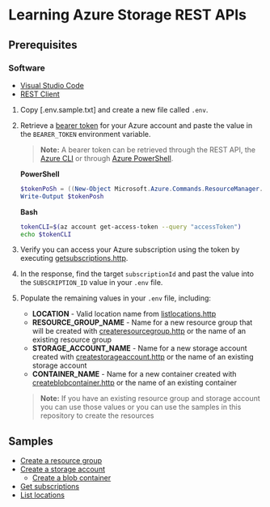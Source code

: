 # Learning Azure Storage REST APIs

## Prerequisites

### Software

- [Visual Studio Code](https://code.visualstudio.com/)
- [REST Client](https://marketplace.visualstudio.com/items?itemName=humao.rest-client)

1. Copy [.env.sample.txt] and create a new file called `.env`.
2. Retrieve a [bearer token](https://docs.microsoft.com/rest/api/azure/#authorization-code-grant-interactive-clients) for your Azure account and paste the value in the `BEARER_TOKEN` environment variable.

    > **Note:** A bearer token can be retrieved through the REST API, the [Azure CLI](https://docs.microsoft.com/cli/azure/account?view=azure-cli-latest#az-account-get-access-token) or through [Azure PowerShell](https://gist.github.com/ciphertxt/1a7257f03cb04ad71b09e2415a3150eb).

    **PowerShell**

    ```powershell
    $tokenPoSh = ((New-Object Microsoft.Azure.Commands.ResourceManager.Common.RMProfileClient([Microsoft.Azure.Commands.Common.Authentication.Abstractions.AzureRmProfileProvider]::Instance.Profile)).AcquireAccessToken((Gaz account get-access-tokenId)).AccessToken
    Write-Output $tokenPosh
    ```

    **Bash**

    ```sh
    tokenCLI=$(az account get-access-token --query "accessToken")
    echo $tokenCLI
    ```

3. Verify you can access your Azure subscription using the token by executing [getsubscriptions.http](getsubscriptions.http).
4. In the response, find the target `subscriptionId` and past the value into the `SUBSCRIPTION_ID` value in your `.env` file.
5. Populate the remaining values in your `.env` file, including:

    - **LOCATION** - Valid location name from [listlocations.http](listlocations.http)
    - **RESOURCE_GROUP_NAME** - Name for a new resource group that will be created with [createresourcegroup.http](createresourcegroup.http) or the name of an existing resource group
    - **STORAGE_ACCOUNT_NAME** - Name for a new storage account created with [createstorageaccount.http](createstorageaccount.http) or the name of an existing storage account
    - **CONTAINER_NAME** -  Name for a new container created with [createblobcontainer.http](createblobcontainer.http) or the name of an existing container

    > **Note:** If you have an existing resource group and storage account you can use those values or you can use the samples in this repository to create the resources

## Samples

- [Create a resource group](createresourcegroup.http)
- [Create a storage account](createstorageaccount.http)
  - [Create a blob container](createblobcontainer.http)
- [Get subscriptions](getsubscriptions.http)
- [List locations](listlocations.http)